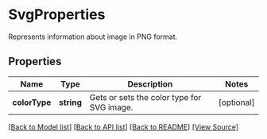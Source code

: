 ﻿# SvgProperties
Represents information about image in PNG format.

## Properties
Name | Type | Description | Notes
------------ | ------------- | ------------- | -------------
**colorType** | **string** | Gets or sets the color type for SVG image. | [optional]

[[Back to Model list]](../README.md#documentation-for-models) [[Back to API list]](../README.md#documentation-for-api-endpoints) [[Back to README]](../README.md) [[View Source]](../src/models/svgProperties.ts)

